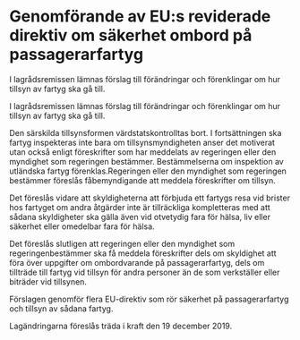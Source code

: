 # Genomförande av EU:s reviderade direktiv om säkerhet ombord på passagerarfartyg

I lagrådsremissen lämnas förslag till förändringar och förenklingar om hur tillsyn av fartyg ska gå till.

I lagrådsremissen lämnas förslag till förändringar och förenklingar om hur tillsyn av fartyg ska gå till.

Den särskilda tillsynsformen värdstatskontrolltas bort. I fortsättningen ska fartyg inspekteras inte bara om tillsynsmyndigheten anser det motiverat utan också enligt föreskrifter som har meddelats av regeringen eller den myndighet som regeringen bestämmer. Bestämmelserna om inspektion av utländska fartyg förenklas.Regeringen eller den myndighet som regeringen bestämmer föreslås fåbemyndigande att meddela föreskrifter om tillsyn.

Det föreslås vidare att skyldigheterna att förbjuda ett fartygs resa vid brister hos fartyget om andra åtgärder inte är tillräckliga kompletteras med att sådana skyldigheter ska gälla även vid otvetydig fara för hälsa, liv eller säkerhet eller omedelbar fara för hälsa.

Det föreslås slutligen att regeringen eller den myndighet som regeringenbestämmer ska få meddela föreskrifter dels om skyldighet att föra över uppgifter om ombordvarande på passagerarfartyg, dels om tillträde till fartyg vid tillsyn för andra personer än de som verkställer eller biträder vid tillsynen.

Förslagen genomför flera EU-direktiv som rör säkerhet på passagerarfartyg och tillsyn av sådana fartyg.

Lagändringarna föreslås träda i kraft den 19 december 2019.
